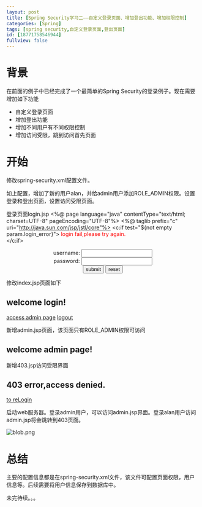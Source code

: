 ```yaml
---
layout: post
title: [Spring Security学习二——自定义登录页面、增加登出功能、增加权限控制]
categories: [Spring]
tags: [spring security,自定义登录页面,登出页面]
id: [18771758546944]
fullview: false
---
```

# 背景

在前面的例子中已经完成了一个最简单的Spring Security的登录例子。现在需要增加如下功能

* 自定义登录页面
* 增加登出功能
* 增加不同用户有不同权限控制
* 增加访问受限，跳到访问首先页面

# 开始

修改spring-security.xml配置文件。
<?xml version="1.0" encoding="UTF-8"?> <beans:beans xmlns="http://www.springframework.org/schema/security" xmlns:beans="http://www.springframework.org/schema/beans" xmlns:xsi="http://www.w3.org/2001/XMLSchema-instance" xsi:schemaLocation="http://www.springframework.org/schema/beans http://www.springframework.org/schema/beans/spring-beans-3.0.xsd http://www.springframework.org/schema/security http://www.springframework.org/schema/security/spring-security.xsd"> <debug /> <!-- 自动配置模式，设置访问受限Url--> <http auto-config="true" access-denied-page="/403.jsp"> <intercept-url pattern="/login.jsp" access="IS_AUTHENTICATED_ANONYMOUSLY" /> <intercept-url pattern="/index.jsp" access="ROLE_USER" /> <intercept-url pattern="/admin.jsp" access="ROLE_ADMIN" /> <!-- 设置登录页面，设置登录失败页面 --> <form-login login-page="/login.jsp" authentication-failure-url="/login.jsp?login_error=1" /> <!-- 设置登出的url，设置登出成功后跳转的页面,设置登录处理url --> <logout logout-url="/logout" logout-success-url="/login.jsp" login-processing-url="/login" /> </http> <!-- 认证管理器,用户名密码都集成在配置文件中 --> <authentication-manager> <authentication-provider> <user-service> <user name="admin" password="admin" authorities="ROLE_USER,ROLE_ADMIN" /> <user name="alan" password="alan" authorities="ROLE_USER" /> </user-service> </authentication-provider> </authentication-manager> </beans:beans>

如上配置，增加了新的用户alan，并给admin用户添加ROLE_ADMIN权限。设置登录和登出页面，设置访问受限页面。

登录页面login.jsp
<%@ page language="java" contentType="text/html; charset=UTF-8" pageEncoding="UTF-8"%> <%@ taglib prefix="c" uri="http://java.sun.com/jsp/jstl/core"%> <html> <body> <c:if test="${not empty param.login_error}"> <font color="red">login fail,please try again.<br /> </font> </c:if> <form action="login" method="post" style="text-align:center"> username: <input type='text' name='j_username'><br> password: <input type='password' name='j_password'><br> <input name="submit" type="submit" value="submit"> <input name="reset" type="reset" value="reset"> </form> </body> </html>

修改index.jsp页面如下
<html> <body> <h2>welcome login!</h2> <a href="admin.jsp">access admin page</a> <a href="logout">logout</a> </body> </html>

新增admin.jsp页面，该页面只有ROLE_ADMIN权限可访问
<html> <body> <h2>welcome admin page!</h2> </body> </html>

新增403.jsp访问受限界面
<html> <body> <h2>403 error,access denied.</h2> <a href="login.jsp">to reLogin</a> </body> </html>

启动web服务器。登录admin用户，可以访问admin.jsp界面。登录alan用户访问admin.jsp将会跳转到403页面。

![blob.png]( "1464796510509145.png")

# 总结

主要的配置信息都是在spring-security.xml文件，该文件可配置页面权限，用户信息等。后续需要将用户信息保存到数据库中。

未完待续。。。
